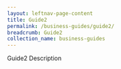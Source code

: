 ```yaml
---
layout: leftnav-page-content
title: Guide2
permalink: /business-guides/guide2/
breadcrumb: Guide2
collection_name: business-guides
---
```

Guide2 Description
